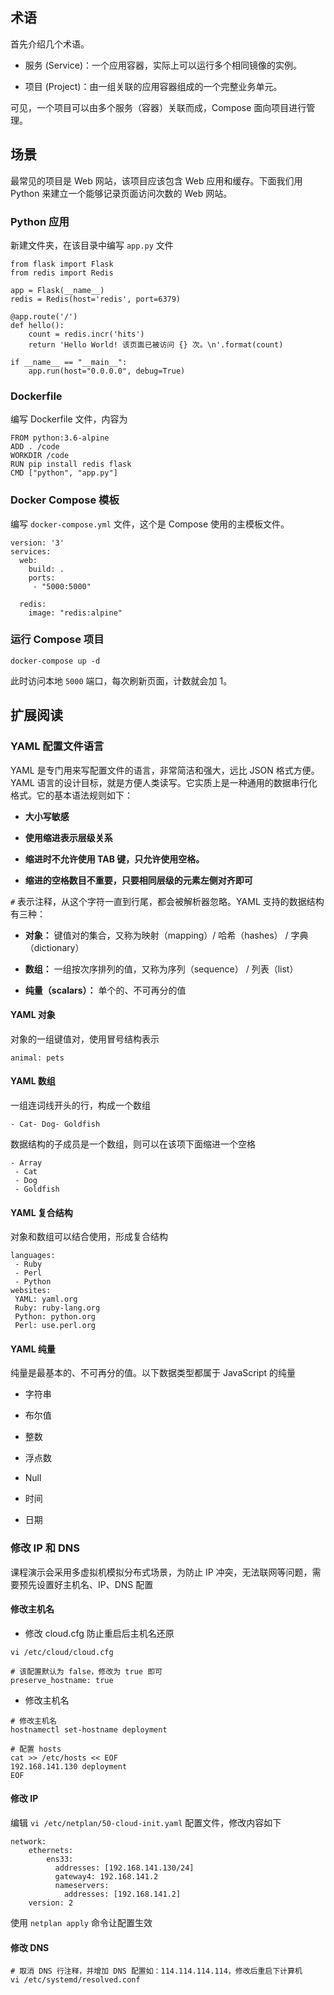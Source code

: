 ## 术语

首先介绍几个术语。

- 服务 (Service)：一个应用容器，实际上可以运行多个相同镜像的实例。

- 项目 (Project)：由一组关联的应用容器组成的一个完整业务单元。

可见，一个项目可以由多个服务（容器）关联而成，Compose 面向项目进行管理。



## 场景

最常见的项目是 Web 网站，该项目应该包含 Web 应用和缓存。下面我们用 Python 来建立一个能够记录页面访问次数的 Web 网站。

### Python 应用

新建文件夹，在该目录中编写 `app.py` 文件

```
from flask import Flask
from redis import Redis

app = Flask(__name__)
redis = Redis(host='redis', port=6379)

@app.route('/')
def hello():
    count = redis.incr('hits')
    return 'Hello World! 该页面已被访问 {} 次。\n'.format(count)
    
if __name__ == "__main__":
    app.run(host="0.0.0.0", debug=True)
```

### Dockerfile

编写 Dockerfile 文件，内容为

```
FROM python:3.6-alpine
ADD . /code
WORKDIR /code
RUN pip install redis flask
CMD ["python", "app.py"]
```

### Docker Compose 模板

编写 `docker-compose.yml` 文件，这个是 Compose 使用的主模板文件。

```
version: '3'
services:
  web:
    build: .
    ports:
     - "5000:5000"
     
  redis:
    image: "redis:alpine"
```

### 运行 Compose 项目

```
docker-compose up -d
```

此时访问本地 `5000` 端口，每次刷新页面，计数就会加 1。

## 扩展阅读

### YAML 配置文件语言

YAML 是专门用来写配置文件的语言，非常简洁和强大，远比 JSON 格式方便。YAML 语言的设计目标，就是方便人类读写。它实质上是一种通用的数据串行化格式。它的基本语法规则如下：

- **大小写敏感**

- **使用缩进表示层级关系**

- **缩进时不允许使用 TAB 键，只允许使用空格。**

- **缩进的空格数目不重要，只要相同层级的元素左侧对齐即可**

`#` 表示注释，从这个字符一直到行尾，都会被解析器忽略。YAML 支持的数据结构有三种：

- **对象：** 键值对的集合，又称为映射（mapping）/ 哈希（hashes） / 字典（dictionary）

- **数组：** 一组按次序排列的值，又称为序列（sequence） / 列表（list）

- **纯量（scalars）：** 单个的、不可再分的值

#### YAML 对象

对象的一组键值对，使用冒号结构表示

```
animal: pets
```

#### YAML 数组

一组连词线开头的行，构成一个数组

```
- Cat- Dog- Goldfish
```

数据结构的子成员是一个数组，则可以在该项下面缩进一个空格

```
- Array
 - Cat
 - Dog
 - Goldfish
```

#### YAML 复合结构

对象和数组可以结合使用，形成复合结构

```
languages:
 - Ruby
 - Perl
 - Python 
websites:
 YAML: yaml.org 
 Ruby: ruby-lang.org 
 Python: python.org 
 Perl: use.perl.org 
```

#### YAML 纯量

纯量是最基本的、不可再分的值。以下数据类型都属于 JavaScript 的纯量

- 字符串

- 布尔值

- 整数

- 浮点数

- Null

- 时间

- 日期

### 修改 IP 和 DNS

课程演示会采用多虚拟机模拟分布式场景，为防止 IP 冲突，无法联网等问题，需要预先设置好主机名、IP、DNS 配置

#### 修改主机名

- 修改 cloud.cfg 防止重启后主机名还原

```
vi /etc/cloud/cloud.cfg

# 该配置默认为 false，修改为 true 即可
preserve_hostname: true
```

- 修改主机名

```
# 修改主机名
hostnamectl set-hostname deployment

# 配置 hosts
cat >> /etc/hosts << EOF
192.168.141.130 deployment
EOF
```

#### 修改 IP

编辑 `vi /etc/netplan/50-cloud-init.yaml` 配置文件，修改内容如下

```
network:
    ethernets:
        ens33:
          addresses: [192.168.141.130/24]
          gateway4: 192.168.141.2
          nameservers:
            addresses: [192.168.141.2]
    version: 2
```

使用 `netplan apply` 命令让配置生效

#### 修改 DNS

```
# 取消 DNS 行注释，并增加 DNS 配置如：114.114.114.114，修改后重启下计算机
vi /etc/systemd/resolved.conf
```